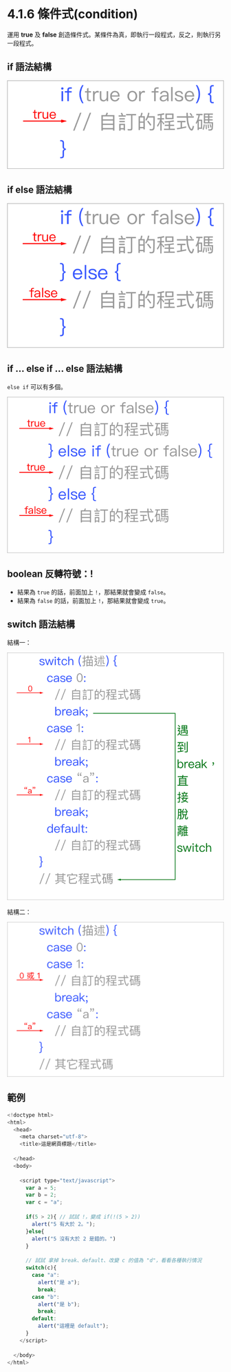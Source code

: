 # 4.1.6 條件式\(condition\)

運用 **true** 及 **false** 創造條件式。某條件為真，即執行一段程式，反之，則執行另一段程式。

## if 語法結構

![](/assets/condition_if.png)

## if else 語法結構

![](/assets/condition_if_else.png)

## if ... else if ... else 語法結構

`else if` 可以有多個。

![](/assets/condition_if_else_if_else.png)

## boolean 反轉符號：!

* 結果為 `true` 的話，前面加上 `!`，那結果就會變成 `false`。
* 結果為 `false` 的話，前面加上 `!`，那結果就會變成 `true`。

## switch 語法結構

結構一：

![](/assets/condition_switch.png)

結構二：

![](/assets/condition_switch_2.png)

## 範例

```js
<!doctype html>
<html>
  <head>
    <meta charset="utf-8">
    <title>這是網頁標題</title>

  </head>
  <body>

    <script type="text/javascript">
      var a = 5;
      var b = 2;
      var c = "a";

      if(5 > 2){ // 試試 !，變成 if(!(5 > 2))
        alert("5 有大於 2。");
      }else{
        alert("5 沒有大於 2 是錯的。")
      }

      // 試試 拿掉 break、default、改變 c 的值為 "d"，看看各種執行情況
      switch(c){
        case "a":
          alert("是 a");
          break;
        case "b":
          alert("是 b");
          break;
        default:
          alert("這裡是 default");
      }
    </script>

  </body>
</html>
```



